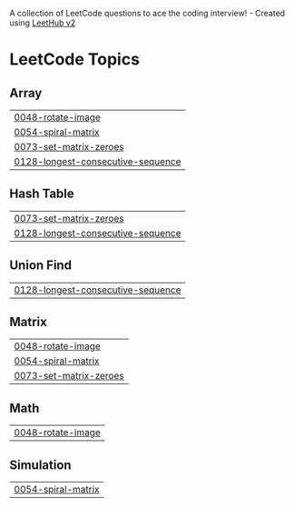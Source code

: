 A collection of LeetCode questions to ace the coding interview! - Created using [LeetHub v2](https://github.com/arunbhardwaj/LeetHub-2.0)
<!---LeetCode Topics Start-->
# LeetCode Topics
## Array
|  |
| ------- |
| [0048-rotate-image](https://github.com/aayushchourasia123/DSA/tree/master/0048-rotate-image) |
| [0054-spiral-matrix](https://github.com/aayushchourasia123/DSA/tree/master/0054-spiral-matrix) |
| [0073-set-matrix-zeroes](https://github.com/aayushchourasia123/DSA/tree/master/0073-set-matrix-zeroes) |
| [0128-longest-consecutive-sequence](https://github.com/aayushchourasia123/DSA/tree/master/0128-longest-consecutive-sequence) |
## Hash Table
|  |
| ------- |
| [0073-set-matrix-zeroes](https://github.com/aayushchourasia123/DSA/tree/master/0073-set-matrix-zeroes) |
| [0128-longest-consecutive-sequence](https://github.com/aayushchourasia123/DSA/tree/master/0128-longest-consecutive-sequence) |
## Union Find
|  |
| ------- |
| [0128-longest-consecutive-sequence](https://github.com/aayushchourasia123/DSA/tree/master/0128-longest-consecutive-sequence) |
## Matrix
|  |
| ------- |
| [0048-rotate-image](https://github.com/aayushchourasia123/DSA/tree/master/0048-rotate-image) |
| [0054-spiral-matrix](https://github.com/aayushchourasia123/DSA/tree/master/0054-spiral-matrix) |
| [0073-set-matrix-zeroes](https://github.com/aayushchourasia123/DSA/tree/master/0073-set-matrix-zeroes) |
## Math
|  |
| ------- |
| [0048-rotate-image](https://github.com/aayushchourasia123/DSA/tree/master/0048-rotate-image) |
## Simulation
|  |
| ------- |
| [0054-spiral-matrix](https://github.com/aayushchourasia123/DSA/tree/master/0054-spiral-matrix) |
<!---LeetCode Topics End-->